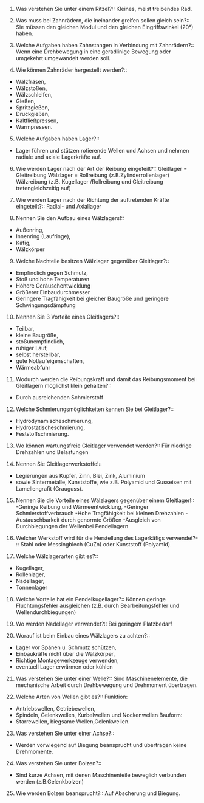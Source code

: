 1. Was verstehen Sie unter einem Ritzel?:: 
Kleines, meist treibendes Rad.

2. Was muss bei Zahnrädern, die ineinander greifen sollen gleich sein?::
Sie müssen den gleichen Modul und den gleichen Eingriffswinkel (20°) haben.

3. Welche Aufgaben haben Zahnstangen in Verbindung mit Zahnrädern?:: 
Wenn eine Drehbewegung in eine geradlinige Bewegung oder umgekehrt umgewandelt werden soll.

4. Wie können Zahnräder hergestellt werden?::
- Wälzfräsen,
- Wälzstoßen,
- Wälzschleifen,
- Gießen,
- Spritzgießen,
- Druckgießen,
- Kaltfließpressen,
- Warmpressen.

5. Welche Aufgaben haben Lager?:: 
- Lager führen und stützen rotierende Wellen und Achsen und nehmen radiale und axiale Lagerkräfte auf.

6. Wie werden Lager nach der Art der Reibung eingeteilt?::
Gleitlager = Gleitreibung
Wälzlager = Rollreibung (z.B.Zylinderrollenlager)
Wälzreibung (z.B. Kugellager /Rollreibung und Gleitreibung tretengleichzeitig auf)

7. Wie werden Lager nach der Richtung der auftretenden Kräfte eingeteilt?::
Radial- und Axiallager

8. Nennen Sie den Aufbau eines Wälzlagers!::
- Außenring,
- Innenring (Laufringe),
- Käfig,
- Wälzkörper

9. Welche Nachteile besitzen Wälzlager gegenüber Gleitlager?::
- Empfindlich
gegen Schmutz,
- Stoß und hohe Temperaturen
- Höhere Geräuschentwicklung
- Größerer Einbaudurchmesser
- Geringere Tragfähigkeit bei gleicher Baugröße und geringere Schwingungsdämpfung

10. Nennen Sie 3 Vorteile eines Gleitlagers?::
- Teilbar,
- kleine Baugröße,
- stoßunempfindlich,
- ruhiger Lauf,
- selbst herstellbar,
- gute Notlaufeigenschaften,
- Wärmeabfuhr

11. Wodurch werden die Reibungskraft und damit das Reibungsmoment bei
Gleitlagern möglichst klein gehalten?::
- Durch ausreichenden Schmierstoff

12. Welche Schmierungsmöglichkeiten kennen Sie bei Gleitlager?::
- Hydrodynamischeschmierung,
- Hydrostatischeschmierung,
- Feststoffschmierung.

13. Wo können wartungsfreie Gleitlager verwendet werden?::
Für niedrige Drehzahlen und Belastungen

14. Nennen Sie Gleitlagerwerkstoffe!::
- Legierungen aus Kupfer, Zinn, Blei, Zink, Aluminium
- sowie Sintermetalle, Kunststoffe, wie z.B. Polyamid und Gusseisen mit Lamellengrafit (Grauguss).

15. Nennen Sie die Vorteile eines Wälzlagers gegenüber einem Gleitlager!::
-Geringe Reibung und Wärmeentwicklung,
-Geringer Schmierstoffverbrauch
-Hohe Tragfähigkeit bei kleinen Drehzahlen
-Austauschbarkeit durch genormte Größen
-Ausgleich von Durchbiegungen der Wellenbei Pendellagern

16. Welcher Werkstoff wird für die Herstellung des Lagerkäfigs verwendet?-
::
Stahl oder Messingblech (CuZn) oder Kunststoff (Polyamid)

17. Welche Wälzlagerarten gibt es?::
- Kugellager,
- Rollenlager,
- Nadellager,
- Tonnenlager

18. Welche Vorteile hat ein Pendelkugellager?::
Können geringe Fluchtungsfehler ausgleichen (z.B. durch Bearbeitungsfehler und Wellendurchbiegungen)

19. Wo werden Nadellager verwendet?::
Bei geringem Platzbedarf

20. Worauf ist beim Einbau eines Wälzlagers zu achten?::
- Lager vor Spänen
u. Schmutz schützen,
- Einbaukräfte nicht über die Wälzkörper,
- Richtige Montagewerkzeuge verwenden,
- eventuell Lager erwärmen oder kühlen

21. Was verstehen Sie unter einer Welle?::
Sind Maschinenelemente, die mechanische Arbeit durch Drehbewegung und Drehmoment übertragen.

22. Welche Arten von Wellen gibt es?::
Funktion:
- Antriebswellen, Getriebewellen,
- Spindeln, Gelenkwellen, Kurbelwellen und Nockenwellen
Bauform:
- Starrewellen, biegsame Wellen,Gelenkwellen.

23. Was verstehen Sie unter einer Achse?::
- Werden vorwiegend auf Biegung
beansprucht und übertragen keine Drehmomente.

24. Was verstehen Sie unter Bolzen?::
- Sind kurze Achsen, mit denen Maschinenteile beweglich verbunden werden (z.B.Gelenkbolzen)

25. Wie werden Bolzen beansprucht?::
Auf Abscherung und Biegung.
